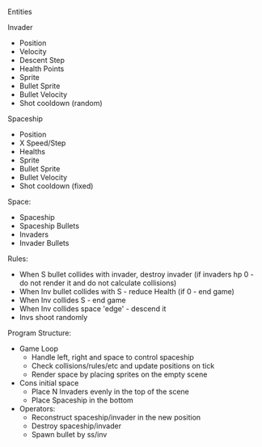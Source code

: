 Entities

Invader
- Position
- Velocity
- Descent Step
- Health Points
- Sprite
- Bullet Sprite
- Bullet Velocity
- Shot cooldown (random)

Spaceship
- Position
- X Speed/Step
- Healths
- Sprite
- Bullet Sprite
- Bullet Velocity
- Shot cooldown (fixed)

Space:
- Spaceship
- Spaceship Bullets
- Invaders
- Invader Bullets

Rules:
- When S bullet collides with invader, destroy invader (if invaders hp 0 - do not render it and do not calculate collisions)
- When Inv bullet collides with S - reduce Health (if 0 - end game)
- When Inv collides S - end game
- When Inv collides space 'edge' - descend it
- Invs shoot randomly

Program Structure:
- Game Loop
  - Handle left, right and space to control spaceship
  - Check collisions/rules/etc and update positions on tick
  - Render space by placing sprites on the empty scene
- Cons initial space
  - Place N Invaders evenly in the top of the scene
  - Place Spaceship in the bottom
- Operators:
  - Reconstruct spaceship/invader in the new position
  - Destroy spaceship/invader
  - Spawn bullet by ss/inv